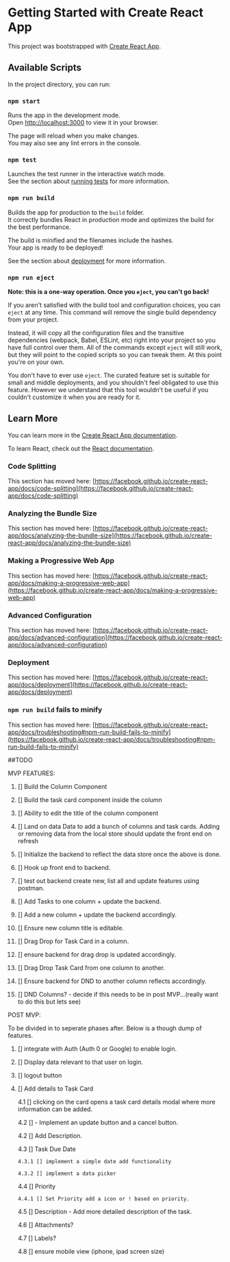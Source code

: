 # Getting Started with Create React App

This project was bootstrapped with [Create React App](https://github.com/facebook/create-react-app).

## Available Scripts

In the project directory, you can run:

### `npm start`

Runs the app in the development mode.\
Open [http://localhost:3000](http://localhost:3000) to view it in your browser.

The page will reload when you make changes.\
You may also see any lint errors in the console.

### `npm test`

Launches the test runner in the interactive watch mode.\
See the section about [running tests](https://facebook.github.io/create-react-app/docs/running-tests) for more information.

### `npm run build`

Builds the app for production to the `build` folder.\
It correctly bundles React in production mode and optimizes the build for the best performance.

The build is minified and the filenames include the hashes.\
Your app is ready to be deployed!

See the section about [deployment](https://facebook.github.io/create-react-app/docs/deployment) for more information.

### `npm run eject`

**Note: this is a one-way operation. Once you `eject`, you can't go back!**

If you aren't satisfied with the build tool and configuration choices, you can `eject` at any time. This command will remove the single build dependency from your project.

Instead, it will copy all the configuration files and the transitive dependencies (webpack, Babel, ESLint, etc) right into your project so you have full control over them. All of the commands except `eject` will still work, but they will point to the copied scripts so you can tweak them. At this point you're on your own.

You don't have to ever use `eject`. The curated feature set is suitable for small and middle deployments, and you shouldn't feel obligated to use this feature. However we understand that this tool wouldn't be useful if you couldn't customize it when you are ready for it.

## Learn More

You can learn more in the [Create React App documentation](https://facebook.github.io/create-react-app/docs/getting-started).

To learn React, check out the [React documentation](https://reactjs.org/).

### Code Splitting

This section has moved here: [https://facebook.github.io/create-react-app/docs/code-splitting](https://facebook.github.io/create-react-app/docs/code-splitting)

### Analyzing the Bundle Size

This section has moved here: [https://facebook.github.io/create-react-app/docs/analyzing-the-bundle-size](https://facebook.github.io/create-react-app/docs/analyzing-the-bundle-size)

### Making a Progressive Web App

This section has moved here: [https://facebook.github.io/create-react-app/docs/making-a-progressive-web-app](https://facebook.github.io/create-react-app/docs/making-a-progressive-web-app)

### Advanced Configuration

This section has moved here: [https://facebook.github.io/create-react-app/docs/advanced-configuration](https://facebook.github.io/create-react-app/docs/advanced-configuration)

### Deployment

This section has moved here: [https://facebook.github.io/create-react-app/docs/deployment](https://facebook.github.io/create-react-app/docs/deployment)

### `npm run build` fails to minify

This section has moved here: [https://facebook.github.io/create-react-app/docs/troubleshooting#npm-run-build-fails-to-minify](https://facebook.github.io/create-react-app/docs/troubleshooting#npm-run-build-fails-to-minify)

<!-- Adding Todo Items for building the App so that I can keep it focussed -->

##TODO

MVP FEATURES:

1. [] Build the Column Component

2. [] Build the task card component inside the column

3. [] Ability to edit the title of the column component

4. [] Land on data Data to add a bunch of columns and task cards. Adding or removing data from the local store should update the front end on refresh

5. [] Initialize the backend to reflect the data store once the above is done.

6. [] Hook up front end to backend.

7. [] test out backend create new, list all and update features using postman.

8. [] Add Tasks to one column + update the backend.

9. [] Add a new column + update the backend accordingly.

10. [] Ensure new column title is editable.

11. [] Drag Drop for Task Card in a column.

12. [] ensure backend for drag drop is updated accordingly.

13. [] Drag Drop Task Card from one column to another.

14. [] Ensure backend for DND to another column reflects accordingly.

15. [] DND Columns? - decide if this needs to be in post MVP...(really want to do this but lets see)

POST MVP:

To be divided in to seperate phases after. Below is a though dump of features.

1.  [] integrate with Auth (Auth 0 or Google) to enable login.

2.  [] Display data relevant to that user on login.

3.  [] logout button

4.  [] Add details to Task Card

    4.1 [] clicking on the card opens a task card details modal where more information can be added.

    4.2 [] - Implement an update button and a cancel button.

    4.2 [] Add Description.

    4.3 [] Task Due Date

        4.3.1 [] implement a simple date add functionality

        4.3.2 [] implement a data picker

    4.4 [] Priority

        4.4.1 [] Set Priority add a icon or ! based on priority.

    4.5 [] Description - Add more detailed description of the task.

    4.6 [] Attachments?

    4.7 [] Labels?

    4.8 [] ensure mobile view (iphone, ipad screen size)

